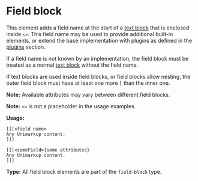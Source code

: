 # Field block

This element adds a field name at the start of a [text block](/markup/blocks/enclosed/text-block.md) that is enclosed inside `<>`.
This field name may be used to provide additional built-in elements, or extend the base implementation with plugins as defined in the [plugins](/addons/plugins/README.md) section.

If a field name is not known by an implementation, the field block
must be treated as a normal [text block](/markup/blocks/enclosed/text-block.md) without the field name.

If text blocks are used inside field blocks, or field blocks allow nesting, the outer field block must have at least one more `[` than the inner one.

**Note:** Available attributes may vary between different field blocks.

**Note:** `<>` is not a placeholder in the usage examples.

**Usage:**

```
[[[<field name>
Any Unimarkup content.
]]]

[[[<someField>{some attributes}
Any Unimarkup content.
]]]
```

**Type:** All field block elements are part of the `field-block` type.

